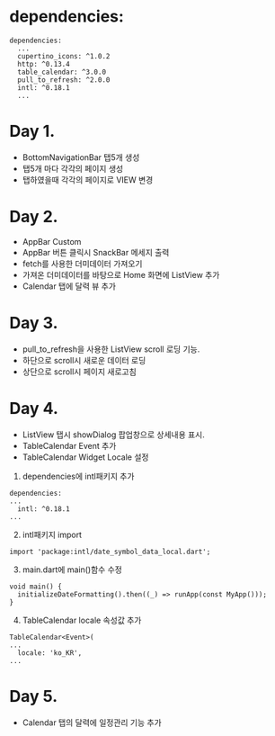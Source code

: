 # dependencies:
```
dependencies:
  ...
  cupertino_icons: ^1.0.2
  http: ^0.13.4
  table_calendar: ^3.0.0
  pull_to_refresh: ^2.0.0
  intl: ^0.18.1
  ...
```

# Day 1.

- BottomNavigationBar 탭5개 생성
- 탭5개 마다 각각의 페이지 생성
- 탭하였을때 각각의 페이지로 VIEW 변경

# Day 2.

- AppBar Custom
- AppBar 버튼 클릭시 SnackBar 메세지 출력
- fetch를 사용한 더미데이터 가져오기
- 가져온 더미데이터를 바탕으로 Home 화면에 ListView 추가
- Calendar 탭에 달력 뷰 추가

# Day 3.

- pull_to_refresh을 사용한 ListView scroll 로딩 기능.
- 하단으로 scroll시 새로운 데이터 로딩
- 상단으로 scroll시 페이지 새로고침

# Day 4.
- ListView 탭시 showDialog 팝업창으로 상세내용 표시.
- TableCalendar Event 추가
- TableCalendar Widget Locale 설정
1) dependencies에 intl패키지 추가
```
dependencies:
...
  intl: ^0.18.1
...
```

2) intl패키지 import
```
import 'package:intl/date_symbol_data_local.dart';
```

3) main.dart에 main()함수 수정
```
void main() {
  initializeDateFormatting().then((_) => runApp(const MyApp()));
}
```

4) TableCalendar locale 속성값 추가

```
TableCalendar<Event>(
...
  locale: 'ko_KR',
...
```

# Day 5.
- Calendar 탭의 달력에 일정관리 기능 추가
